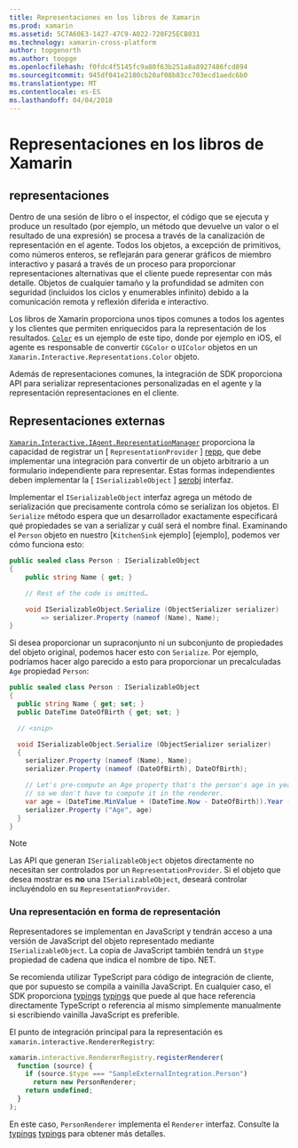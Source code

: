 ```yaml
---
title: Representaciones en los libros de Xamarin
ms.prod: xamarin
ms.assetid: 5C7A60E3-1427-47C9-A022-720F25ECB031
ms.technology: xamarin-cross-platform
author: topgenorth
ms.author: toopge
ms.openlocfilehash: f0fdc4f5145fc9a80f63b251a8a8927486fcd894
ms.sourcegitcommit: 945df041e2180cb20af08b83cc703ecd1aedc6b0
ms.translationtype: MT
ms.contentlocale: es-ES
ms.lasthandoff: 04/04/2018
---
```

# <a name="representations-in-xamarin-workbooks"></a>Representaciones en los libros de Xamarin

## <a name="representations"></a>representaciones

Dentro de una sesión de libro o el inspector, el código que se ejecuta y produce un resultado (por ejemplo, un método que devuelve un valor o el resultado de una expresión) se procesa a través de la canalización de representación en el agente. Todos los objetos, a excepción de primitivos, como números enteros, se reflejarán para generar gráficos de miembro interactivo y pasará a través de un proceso para proporcionar representaciones alternativas que el cliente puede representar con más detalle. Objetos de cualquier tamaño y la profundidad se admiten con seguridad (incluidos los ciclos y enumerables infinito) debido a la comunicación remota y reflexión diferida e interactivo.

Los libros de Xamarin proporciona unos tipos comunes a todos los agentes y los clientes que permiten enriquecidos para la representación de los resultados. [`Color`][xir-color] es un ejemplo de este tipo, donde por ejemplo en iOS, el agente es responsable de convertir `CGColor` o `UIColor` objetos en un `Xamarin.Interactive.Representations.Color` objeto.

Además de representaciones comunes, la integración de SDK proporciona API para serializar representaciones personalizadas en el agente y la representación representaciones en el cliente.

## <a name="external-representations"></a>Representaciones externas

[`Xamarin.Interactive.IAgent.RepresentationManager`][repman] proporciona la capacidad de registrar un [ `RepresentationProvider` ] [ repp], que debe implementar una integración para convertir de un objeto arbitrario a un formulario independiente para representar. Estas formas independientes deben implementar la [ `ISerializableObject` ] [ serobj] interfaz.

Implementar el `ISerializableObject` interfaz agrega un método de serialización que precisamente controla cómo se serializan los objetos. El `Serialize` método espera que un desarrollador exactamente especificará qué propiedades se van a serializar y cuál será el nombre final. Examinando el `Person` objeto en nuestro [`KitchenSink` ejemplo] [ejemplo], podemos ver cómo funciona esto:

```csharp
public sealed class Person : ISerializableObject
{
    public string Name { get; }

    // Rest of the code is omitted…

    void ISerializableObject.Serialize (ObjectSerializer serializer)
        => serializer.Property (nameof (Name), Name);
}
```

Si desea proporcionar un supraconjunto ni un subconjunto de propiedades del objeto original, podemos hacer esto con `Serialize`. Por ejemplo, podríamos hacer algo parecido a esto para proporcionar un precalculadas `Age` propiedad `Person`:

```csharp
public sealed class Person : ISerializableObject
{
  public string Name { get; set; }
  public DateTime DateOfBirth { get; set; }

  // <snip>

  void ISerializableObject.Serialize (ObjectSerializer serializer)
  {
    serializer.Property (nameof (Name), Name);
    serializer.Property (nameof (DateOfBirth), DateOfBirth);

    // Let's pre-compute an Age property that's the person's age in years,
    // so we don't have to compute it in the renderer.
    var age = (DateTime.MinValue + (DateTime.Now - DateOfBirth)).Year - 1;
    serializer.Property ("Age", age)
  }
}
```

> [!NOTE]
> Las API que generan `ISerializableObject` objetos directamente no necesitan ser controlados por un `RepresentationProvider`. Si el objeto que desea mostrar es **no** una `ISerializableObject`, deseará controlar incluyéndolo en su `RepresentationProvider`.

### <a name="rendering-a-representation"></a>Una representación en forma de representación

Representadores se implementan en JavaScript y tendrán acceso a una versión de JavaScript del objeto representado mediante `ISerializableObject`. La copia de JavaScript también tendrá un `$type` propiedad de cadena que indica el nombre de tipo. NET.

Se recomienda utilizar TypeScript para código de integración de cliente, que por supuesto se compila a vainilla JavaScript. En cualquier caso, el SDK proporciona [typings] [ typings] que puede al que hace referencia directamente TypeScript o referencia al mismo simplemente manualmente si escribiendo vainilla JavaScript es preferible.

El punto de integración principal para la representación es `xamarin.interactive.RendererRegistry`:

```js
xamarin.interactive.RendererRegistry.registerRenderer(
  function (source) {
    if (source.$type === "SampleExternalIntegration.Person")
      return new PersonRenderer;
    return undefined;
  }
);
```

En este caso, `PersonRenderer` implementa el `Renderer` interfaz. Consulte la [typings] [ typings] para obtener más detalles.

[typings]: https://github.com/xamarin/Workbooks/blob/master/SDK/typings/xamarin-interactive.d.ts
[xir-color]: https://developer.xamarin.com/api/type/Xamarin.Interactive.Representations.Color/
[repman]: https://developer.xamarin.com/api/type/Xamarin.Interactive.Representations.IRepresentationManager/
[repp]: https://developer.xamarin.com/api/type/Xamarin.Interactive.Representations.RepresentationProvider/
[serobj]: https://developer.xamarin.com/api/type/Xamarin.Interactive.Serialization.ISerializableObject/
